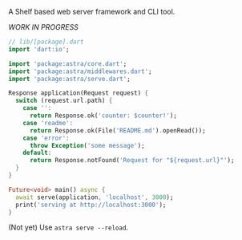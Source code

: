 A Shelf based web server framework and CLI tool.

_WORK IN PROGRESS_

```dart
// lib/[package].dart
import 'dart:io';

import 'package:astra/core.dart';
import 'package:astra/middlewares.dart';
import 'package:astra/serve.dart';

Response application(Request request) {
  switch (request.url.path) {
    case '':
      return Response.ok('counter: $counter!');
    case 'readme':
      return Response.ok(File('README.md').openRead());
    case 'error':
      throw Exception('some message');
    default:
      return Response.notFound('Request for "${request.url}"');
  }
}

Future<void> main() async {
  await serve(application, 'localhost', 3000);
  print('serving at http://localhost:3000');
}
```
(Not yet) Use `astra serve --reload`.
